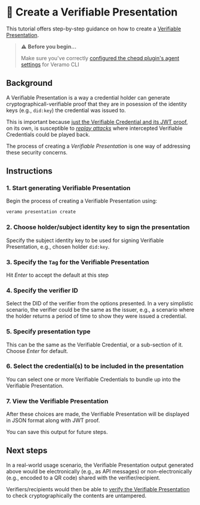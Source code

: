 # 🔐 Create a Verifiable Presentation

This tutorial offers step-by-step guidance on how to create a [Verifiable Presentation](https://w3c-ccg.github.io/vp-request-spec/).

> ⚠️ **Before you begin...**
>
> Make sure you've correctly [configured the cheqd plugin's agent settings](../setup-cli.md) for Veramo CLI

## Background

A Verifiable Presentation is a way a credential holder can generate cryptographicall-verifiable proof that they are in posession of the identity keys (e.g., `did:key`) the credential was issued to.

This is important because [just the Verifiable Credential and its JWT proof](../verifiable-credentials/verify-jwt-vc.md), on its own, is susceptible to [_replay attacks_](https://en.wikipedia.org/wiki/Replay\_attack) where intercepted Verifiable Credentials could be played back.

The process of creating a _Verifiable Presentation_ is one way of addressing these security concerns.

## Instructions

### 1. Start generating Verifiable Presentation

Begin the process of creating a Verifiable Presentation using:

```bash
veramo presentation create
```

### 2. Choose holder/subject identity key to sign the presentation

Specify the subject identity key to be used for signing Verifiable Presentation, e.g., chosen holder `did:key`.

### 3. Specify the `Tag` for the Verifiable Presentation

Hit _Enter_ to accept the default at this step

### 4. Specify the verifier ID

Select the DID of the verifier from the options presented. In a very simplistic scenario, the verifier could be the same as the issuer, e.g., a scenario where the holder returns a period of time to show they were issued a credential.

### 5. Specify presentation type

This can be the same as the Verifiable Credential, or a sub-section of it. Choose _Enter_ for default.

### 6. Select the credential(s) to be included in the presentation

You can select one or more Verifiable Credentials to bundle up into the Verifiable Presentation.

### 7. View the Verifiable Presentation

After these choices are made, the Verifiable Presentation will be displayed in JSON format along with JWT proof.

You can save this output for future steps.

## Next steps

In a real-world usage scenario, the Verifiable Presentation output generated above would be electronically (e.g., as API messages) or non-electronically (e.g., encoded to a QR code) shared with the verifier/recipient.

Verifiers/recipients would then be able to [verify the Verifiable Presentation](verify-presentation.md) to check cryptographically the contents are untampered.
